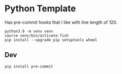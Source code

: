 # Python Template

Has pre-commit hooks that I like with line length of 120.

```shell
python3.9 -m venv venv
source venv/bin/activate.fish
pip install --upgrade pip setuptools wheel
```

## Dev
```shell
pip install pre-commit
```
